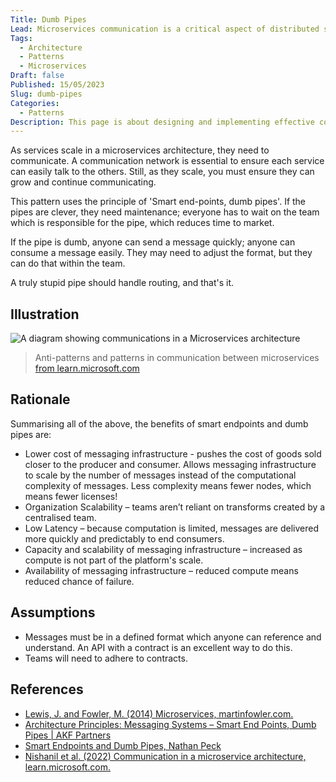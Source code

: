 ```yaml
---
Title: Dumb Pipes
Lead: Microservices communication is a critical aspect of distributed systems. Learn how to design and implement effective communication between microservices.
Tags:
  - Architecture
  - Patterns
  - Microservices
Draft: false
Published: 15/05/2023
Slug: dumb-pipes
Categories:
  - Patterns
Description: This page is about designing and implementing effective communication between microservices in a distributed system.
---
```


As services scale in a microservices architecture, they need to communicate. A communication network is essential to ensure each service can easily talk to the others. Still, as they scale, you must ensure they can grow and continue communicating.

This pattern uses the principle of 'Smart end-points, dumb pipes'. If the pipes are clever, they need maintenance; everyone has to wait on the team which is responsible for the pipe, which reduces time to market.

If the pipe is dumb, anyone can send a message quickly; anyone can consume a message easily. They may need to adjust the format, but they can do that within the team.

A truly stupid pipe should handle routing, and that's it.

## Illustration

![A diagram showing communications in a Microservices architecture](https://learn.microsoft.com/en-us/dotnet/architecture/microservices/architect-microservice-container-applications/media/communication-in-microservice-architecture/sync-vs-async-patterns-across-microservices.png)
> Anti-patterns and patterns in communication between microservices [from learn.microsoft.com](https://learn.microsoft.com/en-us/dotnet/architecture/microservices/architect-microservice-container-applications/communication-in-microservice-architecture)

## Rationale

Summarising all of the above, the benefits of smart endpoints and dumb pipes are:

* Lower cost of messaging infrastructure - pushes the cost of goods sold closer to the producer and consumer. Allows messaging infrastructure to scale by the number of messages instead of the computational complexity of messages. Less complexity means fewer nodes, which means fewer licenses!
* Organization Scalability – teams aren’t reliant on transforms created by a centralised team.
* Low Latency – because computation is limited, messages are delivered more quickly and predictably to end consumers.
* Capacity and scalability of messaging infrastructure – increased as compute is not part of the platform's scale.
* Availability of messaging infrastructure – reduced compute means reduced chance of failure.

## Assumptions

* Messages must be in a defined format which anyone can reference and understand. An API with a contract is an excellent way to do this.
* Teams will need to adhere to contracts.

## References

* [Lewis, J. and Fowler, M. (2014) Microservices, martinfowler.com.](https://martinfowler.com/articles/microservices.html.)
* [Architecture Principles: Messaging Systems – Smart End Points, Dumb Pipes | AKF Partners](https://akfpartners.com/growth-blog/architecture-principle-messaging-systems-smart-end-points-dumb-pipes)
* [Smart Endpoints and Dumb Pipes, Nathan Peck](https://nathanpeck.com/microservice-principles-smart-endpoint-dumb-pipe/)
* [Nishanil et al. (2022) Communication in a microservice architecture, learn.microsoft.com.](https://learn.microsoft.com/en-us/dotnet/architecture/microservices/architect-microservice-container-applications/communication-in-microservice-architecture)
